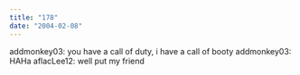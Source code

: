 ```yaml
---
title: "178"
date: "2004-02-08"
---
```


addmonkey03: you have a call of duty, i have a call of booty addmonkey03: HAHa aflacLee12: well put my friend
